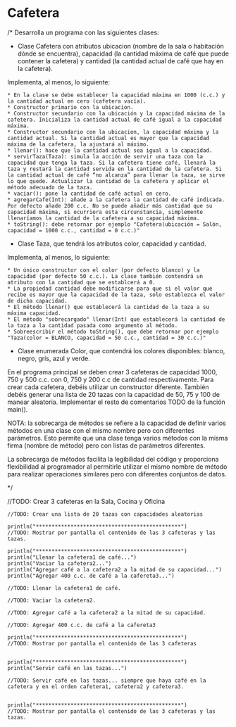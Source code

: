 # Cafetera
/*
Desarrolla un programa con las siguientes clases:

- Clase Cafetera con atributos ubicacion (nombre de la sala o habitación dónde se encuentra), capacidad (la cantidad máxima de café que puede contener la cafetera) y cantidad (la cantidad actual de café que hay en la cafetera).

Implementa, al menos, lo siguiente:

    * En la clase se debe establecer la capacidad máxima en 1000 (c.c.) y la cantidad actual en cero (cafetera vacía).
    * Constructor primario con la ubicacion.
    * Constructor secundario con la ubicación y la capacidad máxima de la cafetera. Inicializa la cantidad actual de café igual a la capacidad máxima.
    * Constructor secundario con la ubicacion, la capacidad máxima y la cantidad actual. Si la cantidad actual es mayor que la capacidad máxima de la cafetera, la ajustará al máximo.
    * llenar(): hace que la cantidad actual sea igual a la capacidad.
    * servirTaza(Taza): simula la acción de servir una taza con la capacidad que tenga la taza. Si la cafetera tiene café, llenará la taza y restará la cantidad servida en la cantidad de la cafetera. Si la cantidad actual de café “no alcanza” para llenar la taza, se sirve lo que quede. Actualizar la cantidad de la cafetera y aplicar el método adecuado de la taza.
    * vaciar(): pone la cantidad de café actual en cero.
    * agregarCafe(Int): añade a la cafetera la cantidad de café indicada. Por defecto añade 200 c.c. No se puede añadir más cantidad que su capacidad máxima, si ocurriera esta circunstancia, simplemente llenaríamos la cantidad de la cafetera a su capacidad máxima.
    * toString(): debe retornar por ejemplo "Cafetera(ubicación = Salón, capacidad = 1000 c.c., cantidad = 0 c.c.)"

- Clase Taza, que tendrá los atributos color, capacidad y cantidad.

Implementa, al menos, lo siguiente:

    * Un único constructor con el color (por defecto blanco) y la capacidad (por defecto 50 c.c.). La clase también contendrá un atributo con la cantidad que se establcerá a 0.
    * La propiedad cantidad debe modificarse para que si el valor que recibe es mayor que la capacidad de la taza, solo establezca el valor de dicha capacidad.
    * El método llenar() que establecerá la cantidad de la taza a su máxima capacidad.
    * El método "sobrecargado" llenar(Int) que establecerá la cantidad de la taza a la cantidad pasada como argumento al método.
    * Sobreescribir el método toString(), que debe retornar por ejemplo "Taza(color = BLANCO, capacidad = 50 c.c., cantidad = 30 c.c.)"

- Clase enumerada Color, que contendrá los colores disponibles: blanco, negro, gris, azul y verde.

En el programa principal se deben crear 3 cafeteras de capacidad 1000, 750 y 500 c.c. con 0, 750 y 200 c.c de cantidad respectivamente.
Para crear cada cafetera, debéis utilizar un constructor diferente.
También debéis generar una lista de 20 tazas con la capacidad de 50, 75 y 100 de manear aleatoria.
Implementar el resto de comentarios TODO de la función main().

NOTA:
la sobrecarga de métodos se refiere a la capacidad de definir varios métodos en una clase con el mismo nombre pero con diferentes parámetros.
Esto permite que una clase tenga varios métodos con la misma firma (nombre de método) pero con listas de parámetros diferentes.

La sobrecarga de métodos facilita la legibilidad del código y proporciona flexibilidad al programador al permitirle utilizar el mismo nombre de
método para realizar operaciones similares pero con diferentes conjuntos de datos.

*/



//TODO: Crear 3 cafeteras en la Sala, Cocina y Oficina

    //TODO: Crear una lista de 20 tazas con capacidades aleatorias

    println("**********************************************")
    //TODO: Mostrar por pantalla el contenido de las 3 cafeteras y las tazas.

    println("**********************************************")
    println("Llenar la cafetera1 de café...")
    println("Vaciar la cafetera2...")
    println("Agregar café a la cafetera2 a la mitad de su capacidad...")
    println("Agregar 400 c.c. de café a la cafereta3...")

    //TODO: Llenar la cafetera1 de café.

    //TODO: Vaciar la cafetera2.

    //TODO: Agregar café a la cafetera2 a la mitad de su capacidad.

    //TODO: Agregar 400 c.c. de café a la cafereta3

    println("**********************************************")
    //TODO: Mostrar por pantalla el contenido de las 3 cafeteras


    println("**********************************************")
    println("Servir café en las tazas...")

    //TODO: Servir café en las tazas... siempre que haya café en la cafetera y en el orden cafetera1, cafetera2 y cafetera3.


    println("**********************************************")
    //TODO: Mostrar por pantalla el contenido de las 3 cafeteras y las tazas.
